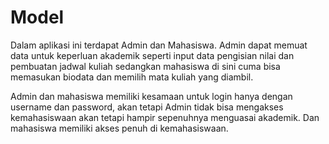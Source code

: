 # Model

Dalam aplikasi ini terdapat Admin dan Mahasiswa. Admin dapat memuat data untuk keperluan akademik seperti input data pengisian nilai dan pembuatan jadwal kuliah sedangkan mahasiswa di sini cuma bisa memasukan biodata dan memilih mata kuliah yang diambil.

Admin dan mahasiswa memiliki kesamaan untuk login hanya dengan username dan password,
akan tetapi Admin tidak bisa mengakses kemahasiswaan akan tetapi hampir sepenuhnya menguasai akademik. Dan mahasiswa memiliki akses penuh di kemahasiswaan.
